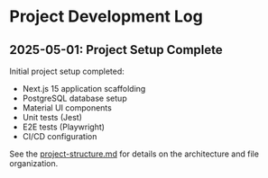 # Project Development Log

## 2025-05-01: Project Setup Complete

Initial project setup completed:

- Next.js 15 application scaffolding
- PostgreSQL database setup
- Material UI components
- Unit tests (Jest)
- E2E tests (Playwright)
- CI/CD configuration

See the [project-structure.md](./project-structure.md) for details on the architecture and file organization.

